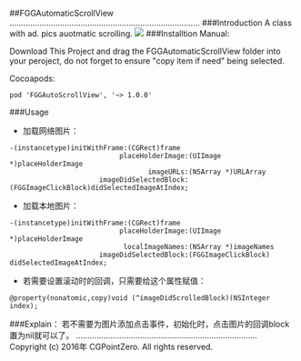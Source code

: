 ##FGGAutomaticScrollView
...................................................................................
###Introduction
A class with ad. pics auotmatic scrolling.
![](https://github.com/Insfgg99x/FGGAutomaticScrollView/blob/master/demo.gif)
###Installtion
Manual:

Download This Project and drag the FGGAutomaticScrollView folder into your peroject, do not forget to ensure "copy item if need" being selected.

Cocoapods:
```
pod 'FGGAutoScrollView', '~> 1.0.0'
```

###Usage

- 加载网络图片：
```
-(instancetype)initWithFrame:(CGRect)frame
                           placeHolderImage:(UIImage *)placeHolderImage
                                  imageURLs:(NSArray *)URLArray
                      imageDidSelectedBlock:(FGGImageClickBlock)didSelectedImageAtIndex;
```

- 加载本地图片：
```
-(instancetype)initWithFrame:(CGRect)frame
                           placeHolderImage:(UIImage *)placeHolderImage
                            localImageNames:(NSArray *)imageNames
                      imageDidSelectedBlock:(FGGImageClickBlock) didSelectedImageAtIndex;
```
- 若需要设置滚动时的回调，只需要给这个属性赋值：
```
@property(nonatomic,copy)void (^imageDidScrolledBlock)(NSInteger index);
```

###Explain：
若不需要为图片添加点击事件，初始化时，点击图片的回调block置为nil就可以了。
...............................................................................
Copyright (c) 2016年 CGPointZero. All rights reserved.<br>